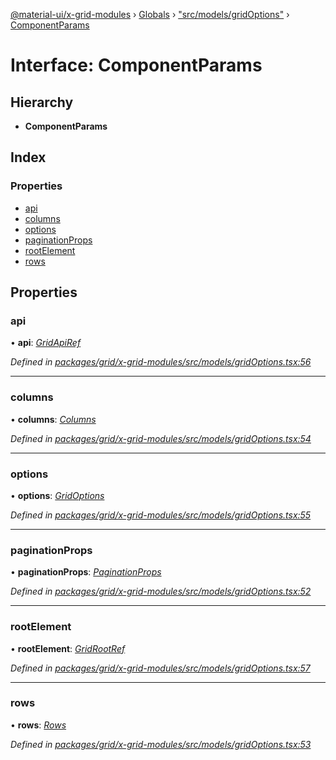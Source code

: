 [@material-ui/x-grid-modules](../README.md) › [Globals](../globals.md) › ["src/models/gridOptions"](../modules/_src_models_gridoptions_.md) › [ComponentParams](_src_models_gridoptions_.componentparams.md)

# Interface: ComponentParams

## Hierarchy

- **ComponentParams**

## Index

### Properties

- [api](_src_models_gridoptions_.componentparams.md#api)
- [columns](_src_models_gridoptions_.componentparams.md#columns)
- [options](_src_models_gridoptions_.componentparams.md#options)
- [paginationProps](_src_models_gridoptions_.componentparams.md#paginationprops)
- [rootElement](_src_models_gridoptions_.componentparams.md#rootelement)
- [rows](_src_models_gridoptions_.componentparams.md#rows)

## Properties

### api

• **api**: _[GridApiRef](../modules/_src_models_gridapiref_.md#gridapiref)_

_Defined in [packages/grid/x-grid-modules/src/models/gridOptions.tsx:56](https://github.com/mui-org/material-ui-x/blob/a679779/packages/grid/x-grid-modules/src/models/gridOptions.tsx#L56)_

---

### columns

• **columns**: _[Columns](../modules/_src_models_coldef_coldef_.md#columns)_

_Defined in [packages/grid/x-grid-modules/src/models/gridOptions.tsx:54](https://github.com/mui-org/material-ui-x/blob/a679779/packages/grid/x-grid-modules/src/models/gridOptions.tsx#L54)_

---

### options

• **options**: _[GridOptions](_src_models_gridoptions_.gridoptions.md)_

_Defined in [packages/grid/x-grid-modules/src/models/gridOptions.tsx:55](https://github.com/mui-org/material-ui-x/blob/a679779/packages/grid/x-grid-modules/src/models/gridOptions.tsx#L55)_

---

### paginationProps

• **paginationProps**: _[PaginationProps](_src_hooks_features_usepagination_.paginationprops.md)_

_Defined in [packages/grid/x-grid-modules/src/models/gridOptions.tsx:52](https://github.com/mui-org/material-ui-x/blob/a679779/packages/grid/x-grid-modules/src/models/gridOptions.tsx#L52)_

---

### rootElement

• **rootElement**: _[GridRootRef](../modules/_src_models_gridapiref_.md#gridrootref)_

_Defined in [packages/grid/x-grid-modules/src/models/gridOptions.tsx:57](https://github.com/mui-org/material-ui-x/blob/a679779/packages/grid/x-grid-modules/src/models/gridOptions.tsx#L57)_

---

### rows

• **rows**: _[Rows](../modules/_src_models_rows_.md#rows)_

_Defined in [packages/grid/x-grid-modules/src/models/gridOptions.tsx:53](https://github.com/mui-org/material-ui-x/blob/a679779/packages/grid/x-grid-modules/src/models/gridOptions.tsx#L53)_

